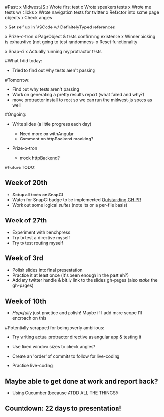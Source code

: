 #Past:
x MidwestJS
  x Wrote first test
  x Wrote speakers tests
  x Wrote me tests w/ clicks
  x Wrote navigation tests for twitter
  x Refactor into some page objects
  x Check angles

x Set self up in VSCode w/ DefinitelyTyped references

x Prize-o-tron
  x PageObject & tests confirming existence
  x Winner picking is exhaustive (not going to test randomness)
  x Reset functionality

x Snap-ci
  x Actually running my protractor tests

#What I did today:
- Tried to find out why tests aren't passing

#Tomorrow:
- Find out why tests aren't passing
- Work on generating a pretty results report (what failed and why?)
- move protractor install to root so we can run the midwest-js specs as well

#Ongoing:
- Write slides (a little progress each day)
  - Need more on withAngular
  - Comment on httpBackend mocking?
  
- Prize-o-tron
  - mock httpBackend? 

#Future TODO:

## Week of 20th
- Setup all tests on SnapCI
- Watch for SnapCI badge to be implemented [Outstanding GH PR](https://github.com/badges/shields/pull/492)
- Work out some logical *suites* (note its on a per-file basis)

## Week of 27th
- Experiment with benchpress
- Try to test a directive myself
- Try to test routing myself

## Week of 3rd
- Polish slides into final presentation
- Practice it at least once (it's been enough in the past eh?)
- Add my twitter handle & bit.ly link to the slides gh-pages (also *make* the gh-pages)

## Week of 10th
- *Hopefully* just practice and polish! Maybe if I add more scope I'll encroach on this

#Potentially scrapped for being overly ambitious:
- Try writing actual protractor directive as angular app & testing it
- Use fixed window sizes to check angles?

- Create an 'order' of commits to follow for live-coding
- Practice live-coding

## Maybe able to get done at work and report back?
- Using Cucumber (because ATDD ALL THE THINGS!)

## Countdown: 22 days to presentation!